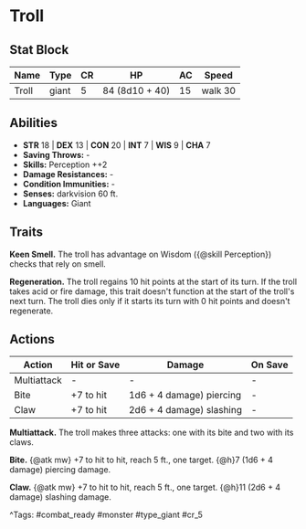 # Troll

## Stat Block

| Name | Type | CR | HP | AC | Speed |
|------|------|----|----|----|-------|
| Troll | giant | 5 | 84 (8d10 + 40) | 15 | walk 30 |

## Abilities

- **STR** 18 | **DEX** 13 | **CON** 20 | **INT** 7 | **WIS** 9 | **CHA** 7
- **Saving Throws:** -  
- **Skills:** Perception ++2  
- **Damage Resistances:** -  
- **Condition Immunities:** -  
- **Senses:** darkvision 60 ft.  
- **Languages:** Giant

## Traits

**Keen Smell.** The troll has advantage on Wisdom ({@skill Perception}) checks that rely on smell.

**Regeneration.** The troll regains 10 hit points at the start of its turn. If the troll takes acid or fire damage, this trait doesn't function at the start of the troll's next turn. The troll dies only if it starts its turn with 0 hit points and doesn't regenerate.


## Actions

| Action | Hit or Save | Damage | On Save |
|--------|--------------|--------|----------|
| Multiattack | - | - | - |
| Bite | +7 to hit | 1d6 + 4 damage) piercing | - |
| Claw | +7 to hit | 2d6 + 4 damage) slashing | - |

**Multiattack.** The troll makes three attacks: one with its bite and two with its claws.

**Bite.** {@atk mw} +7 to hit to hit, reach 5 ft., one target. {@h}7 (1d6 + 4 damage) piercing damage.

**Claw.** {@atk mw} +7 to hit to hit, reach 5 ft., one target. {@h}11 (2d6 + 4 damage) slashing damage.


^Tags: #combat_ready #monster #type_giant #cr_5